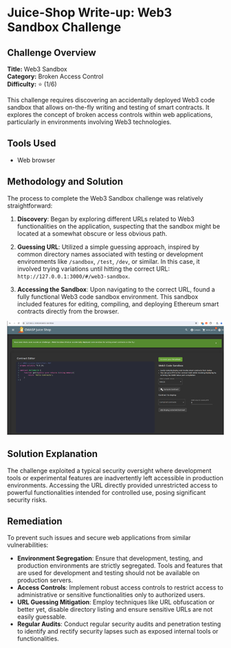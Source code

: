# Juice-Shop Write-up: Web3 Sandbox Challenge

## Challenge Overview

**Title:** Web3 Sandbox\
**Category:** Broken Access Control\
**Difficulty:** ⭐ (1/6)

This challenge requires discovering an accidentally deployed Web3 code sandbox that allows on-the-fly writing and testing of smart contracts. It explores the concept of broken access controls within web applications, particularly in environments involving Web3 technologies.

## Tools Used

- Web browser

## Methodology and Solution

The process to complete the Web3 Sandbox challenge was relatively straightforward:

1. **Discovery**: Began by exploring different URLs related to Web3 functionalities on the application, suspecting that the sandbox might be located at a somewhat obscure or less obvious path.
   
2. **Guessing URL**: Utilized a simple guessing approach, inspired by common directory names associated with testing or development environments like `/sandbox`, `/test`, `/dev`, or similar. In this case, it involved trying variations until hitting the correct URL: `http://127.0.0.1:3000/#/web3-sandbox`.

3. **Accessing the Sandbox**: Upon navigating to the correct URL, found a fully functional Web3 code sandbox environment. This sandbox included features for editing, compiling, and deploying Ethereum smart contracts directly from the browser.

<img src="../assets/difficulty1/web3_interface_1.png" alt="interface" width="700px">


## Solution Explanation

The challenge exploited a typical security oversight where development tools or experimental features are inadvertently left accessible in production environments. Accessing the URL directly provided unrestricted access to powerful functionalities intended for controlled use, posing significant security risks.

## Remediation

To prevent such issues and secure web applications from similar vulnerabilities:

- **Environment Segregation**: Ensure that development, testing, and production environments are strictly segregated. Tools and features that are used for development and testing should not be available on production servers.
- **Access Controls**: Implement robust access controls to restrict access to administrative or sensitive functionalities only to authorized users.
- **URL Guessing Mitigation**: Employ techniques like URL obfuscation or better yet, disable directory listing and ensure sensitive URLs are not easily guessable.
- **Regular Audits**: Conduct regular security audits and penetration testing to identify and rectify security lapses such as exposed internal tools or functionalities.
